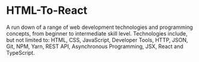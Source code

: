 # HTML-To-React
A run down of a range of web development technologies and programming concepts, from beginner to intermediate skill level. Technologies include, but not limited to: HTML, CSS, JavaScript, Developer Tools, HTTP, JSON, Git, NPM, Yarn, REST API, Asynchronous Programming, JSX, React and TypeScript.
